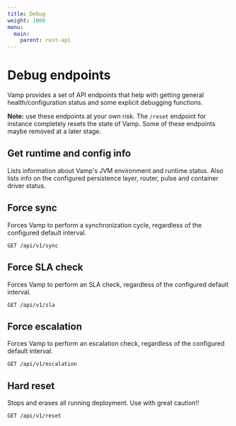 ```yaml
---
title: Debug
weight: 1000
menu:
  main:
    parent: rest-api
---
```


# Debug endpoints

Vamp provides a set of API endpoints that help with getting general health/configuration status and some explicit debugging functions.

**Note:** use these endpoints at your own risk. The `/reset` endpoint for instance completely resets the state of Vamp. Some of these endpoints maybe removed at a later stage.

## Get runtime and config info

Lists information about Vamp's JVM environment and runtime status. Also lists info on the configured persistence layer, router, pulse and container driver status.

## Force sync

Forces Vamp to perform a synchronization cycle, regardless of the configured default interval.

	GET /api/v1/sync
	
## Force SLA check	

Forces Vamp to perform an SLA check, regardless of the configured default interval.

	GET /api/v1/sla

## Force escalation	

Forces Vamp to perform an escalation check, regardless of the configured default interval.

	GET /api/v1/escalation

## Hard reset

Stops and erases	all running deployment. Use with great caution!!

	GET /api/v1/reset
